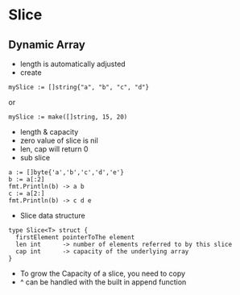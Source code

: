 # Slice

## Dynamic Array
- length is automatically adjusted
- create
```
mySlice := []string{"a", "b", "c", "d"}
```
or
```
mySlice := make([]string, 15, 20)
```
- length & capacity
- zero value of slice is nil
- len, cap will return 0
- sub slice
```
a := []byte{'a','b','c','d','e'}
b := a[:2]
fmt.Println(b) -> a b
c := a[2:]
fmt.Println(b) -> c d e
```


- Slice data structure
```
type Slice<T> struct {
  firstElement pointerToThe element
  len int      -> number of elements referred to by this slice
  cap int      -> capacity of the underlying array
}
```
- To grow the Capacity of a slice, you need to copy
- ^ can be handled with the built in append function